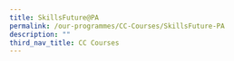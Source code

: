 ```yaml
---
title: SkillsFuture@PA
permalink: /our-programmes/CC-Courses/SkillsFuture-PA
description: ""
third_nav_title: CC Courses
---
```

